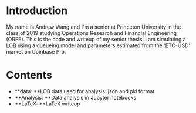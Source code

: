 # Introduction

My name is Andrew Wang and I'm a senior at Princeton University in the class of 2019 studying Operations Research and Financial Engineering (ORFE). This is the code and writeup of my senior thesis. I am simulating a LOB using a queueing model and parameters estimated from the 'ETC-USD' market on Coinbase Pro.

# Contents

* **data: **LOB data used for analysis: json and pkl format
* **Analysis: **Data analysis in Jupyter notebooks
* **LaTeX: **LaTeX writeup
